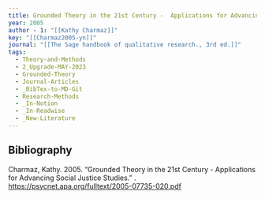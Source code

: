```yaml
---
title: Grounded Theory in the 21st Century -  Applications for Advancing Social Justice Studies
year: 2005
author - 1: "[[Kathy Charmaz]]"
key: "[[Charmaz2005-yn]]"
journal: "[[The Sage handbook of qualitative research., 3rd ed.]]"
tags:
  - Theory-and-Methods
  - 2_Upgrade-MAY-2023
  - Grounded-Theory
  - Journal-Articles
  - _BibTex-to-MD-Git
  - Research-Methods
  - _In-Notion
  - _In-Readwise
  - _New-Literature
---
```


## Bibliography
Charmaz, Kathy. 2005. “Grounded Theory in the 21st Century -  Applications for Advancing Social Justice Studies.” . https://psycnet.apa.org/fulltext/2005-07735-020.pdf